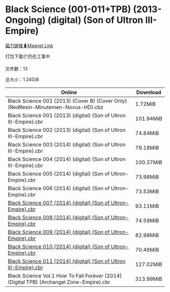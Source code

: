 # Black Science (001-011+TPB) (2013-Ongoing) (digital) (Son of Ultron III-Empire)

[磁力链接⬇Magnet Link](magnet:?xt=urn:btih:825843015b4ca68fff0740a39523029ed2e0401f&dn=Black%20Science%20%28001-011%2BTPB%29%20%282013-Ongoing%29%20%28digital%29%20%28Son%20of%20Ultron%20III-Empire%29)

打包下载📦仍在工事中

文件数：13

总大小：1.24GiB

Online | Download
--- | ---
Black Science 001 (2013) (Cover B) (Cover Only) (RedResin-Minutemen-Novus-HD).cbz | 1.72MiB
Black Science 001 (2013) (digital) (Son of Ultron III-Empire).cbr | 101.94MiB
Black Science 002 (2013) (digital) (Son of Ultron III-Empire).cbr | 74.84MiB
Black Science 003 (2014) (digital) (Son of Ultron III-Empire).cbr | 79.18MiB
Black Science 004 (2014) (digital) (Son of Ultron III-Empire).cbr | 100.37MiB
Black Science 005 (2014) (digital) (Son of Ultron-Empire).cbr | 73.98MiB
Black Science 006 (2014) (digital) (Son of Ultron-Empire).cbr | 73.53MiB
[Black Science 007 (2014) (digital) (Son of Ultron-Empire).cbr](https://github.com/alicewish/markdown/blob/master/comic/Black-Science-007-2014-digital-Son-of-Ultron-Empire-cbr.md) | 93.11MiB
[Black Science 008 (2014) (digital) (Son of Ultron-Empire).cbr](https://github.com/alicewish/markdown/blob/master/comic/Black-Science-008-2014-digital-Son-of-Ultron-Empire-cbr.md) | 74.59MiB
[Black Science 009 (2014) (digital) (Son of Ultron-Empire).cbr](https://github.com/alicewish/markdown/blob/master/comic/Black-Science-009-2014-digital-Son-of-Ultron-Empire-cbr.md) | 82.98MiB
[Black Science 010 (2014) (digital) (Son of Ultron-Empire).cbr](https://github.com/alicewish/markdown/blob/master/comic/Black-Science-010-2014-digital-Son-of-Ultron-Empire-cbr.md) | 70.46MiB
[Black Science 011 (2014) (digital) (Son of Ultron III-Empire).cbr](https://github.com/alicewish/markdown/blob/master/comic/Black-Science-011-2014-digital-Son-of-Ultron-III-Empire-cbr.md) | 127.02MiB
Black Science Vol.1 How To Fall Forever (2014) (Digital TPB) (Archangel Zone-Empire).cbr | 313.99MiB